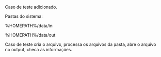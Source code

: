 Caso de teste adicionado.

Pastas do sistema:

%HOMEPATH%/data/in

%HOMEPATH%/data/out

Caso de teste cria o arquivo, processa os arquivos da pasta, abre o arquivo no output, checa as informações.

